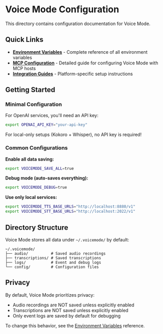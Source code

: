 # Voice Mode Configuration

This directory contains configuration documentation for Voice Mode.

## Quick Links

- **[Environment Variables](environment.md)** - Complete reference of all environment variables
- **[MCP Configuration](../configuration.md)** - Detailed guide for configuring Voice Mode with MCP hosts
- **[Integration Guides](../integrations/README.md)** - Platform-specific setup instructions

## Getting Started

### Minimal Configuration

For OpenAI services, you'll need an API key:

```bash
export OPENAI_API_KEY="your-api-key"
```

For local-only setups (Kokoro + Whisper), no API key is required!

### Common Configurations

**Enable all data saving:**
```bash
export VOICEMODE_SAVE_ALL=true
```

**Debug mode (auto-saves everything):**
```bash
export VOICEMODE_DEBUG=true
```

**Use only local services:**
```bash
export VOICEMODE_TTS_BASE_URLS="http://localhost:8880/v1"
export VOICEMODE_STT_BASE_URLS="http://localhost:2022/v1"
```

## Directory Structure

Voice Mode stores all data under `~/.voicemode/` by default:

```
~/.voicemode/
├── audio/          # Saved audio recordings
├── transcriptions/ # Saved transcriptions
├── logs/           # Event and debug logs
└── config/         # Configuration files
```

## Privacy

By default, Voice Mode prioritizes privacy:
- Audio recordings are NOT saved unless explicitly enabled
- Transcriptions are NOT saved unless explicitly enabled
- Only event logs are saved by default for debugging

To change this behavior, see the [Environment Variables](environment.md) reference.